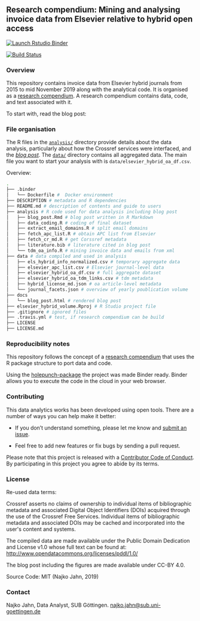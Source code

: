 ## Research compendium: Mining and analysing invoice data from Elsevier relative to hybrid open access

<!-- badges: start -->
  [![Launch Rstudio Binder](http://mybinder.org/badge_logo.svg)](https://mybinder.org/v2/gh/njahn82/elsevier_hybrid_volume/master?urlpath=rstudio)

  [![Build Status](https://travis-ci.org/njahn82/elsevier_hybrid_volume.svg?branch=master)](https://travis-ci.org/njahn82/elsevier_hybrid_volume)
  
  <!-- badges: end -->

### Overview

This repository contains invoice data from Elsevier hybrid journals from 2015 to mid November 2019 along with the analytical code. It is organised as a [research compendium](https://doi.org/10.7287/peerj.preprints.3192v2). A research compendium contains data, code, and text associated with it. 

To start with, read the blog post:


### File organisation

The R files in the [`analysis/`](analysis/) directory provide details about the data analysis, particularly about how the Crossref services were interfaced, and the [*blog post*](analysis/blog_post.Rmd). The [`data/`](data/) directory contains all aggregated data. The main file you want to start your analysis with is `data/elsevier_hybrid_oa_df.csv`.

Overview:

```bash
.
├── .binder
│   └── Dockerfile #  Docker environment
├── DESCRIPTION # metadata and R dependencies
├── README.md # description of contents and guide to users
├── analysis # R code used for data analysis including blog post
│   ├── blog_post.Rmd # blog post written in R Markdown
│   ├── data_coding.R # coding of final dataset
│   ├── extract_email_domains.R # split email domains
│   ├── fetch_apc_list.R # obtain APC list from Elsevier
│   ├── fetch_cr_md.R # get Corssref metadata
│   ├── literature.bib # literature cited in blog post
│   └── tdm_oa_info.R # mining invoice data and emails from xml
├── data # data compiled and used in analysis
│   ├── els_hybrid_info_normalized.csv # temporary aggregate data
│   ├── elsevier_apc_list.csv # Elsevier journal-level data
│   ├── elsevier_hybrid_oa_df.csv # full aggregate dataset
│   ├── elsevier_hybrid_oa_tdm_links.csv # tdm metadata
│   ├── hybrid_license_md.json # oa article-level metadata
│   └── journal_facets.json # overview of yearly poublication volume
├── docs
│   └── blog_post.html # rendered blog post
├── elsevier_hybrid_volume.Rproj # R Studio project file
├── .gitignore # ignored files
├── .travis.yml # test, if research compendium can be build
├── LICENSE
├── LICENSE.md
```

### Reproducibility notes

This repository follows the concept of a [research compendium](https://doi.org/10.7287/peerj.preprints.3192v2) that uses the R package structure to port data and code. 

Using the [holepunch-package](https://github.com/karthik/holepunch) the project was made Binder ready. Binder allows you to execute the code in the cloud in your web browser.

### Contributing

This data analytics works has been developed using open tools. There are a number of ways you can help make it better:

- If you don’t understand something, please let me know and [submit an issue](https://github.com/subugoe/oa2020cadata).

- Feel free to add new features or fix bugs by sending a pull request.

Please note that this project is released with a [Contributor Code of Conduct](CODE_OF_CONDUCT.md). By participating in this project you agree to abide by its terms.

### License

Re-used data terms:

Crossref asserts no claims of ownership to individual items of bibliographic metadata and associated Digital Object Identifiers (DOIs) acquired through the use of the Crossref Free Services. Individual items of bibliographic metadata and associated DOIs may be cached and incorporated into the user's content and systems.

The compiled data are made available under the Public Domain Dedication and License v1.0 whose full text can be found at: <http://www.opendatacommons.org/licenses/pddl/1.0/>

The blog post including the figures are made available under CC-BY 4.0.

Source Code: MIT (Najko Jahn, 2019)

### Contact

Najko Jahn, Data Analyst, SUB Göttingen. najko.jahn@sub.uni-goettingen.de
